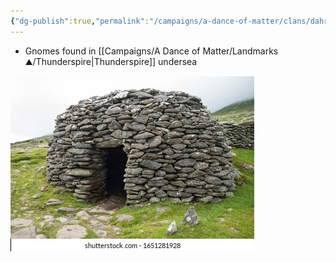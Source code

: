 ```yaml
---
{"dg-publish":true,"permalink":"/campaigns/a-dance-of-matter/clans/dahrlodwelf/"}
---
```


- Gnomes found in [[Campaigns/A Dance of Matter/Landmarks ⛰/Thunderspire\|Thunderspire]] undersea

![attachments/gnome-home-prehistoric-beehive-hut-dingle-peninsula.jpg|gnome-home-prehistoric-beehive-hut-dingle-peninsula | 400](/img/user/attachments/gnome-home-prehistoric-beehive-hut-dingle-peninsula.jpg)